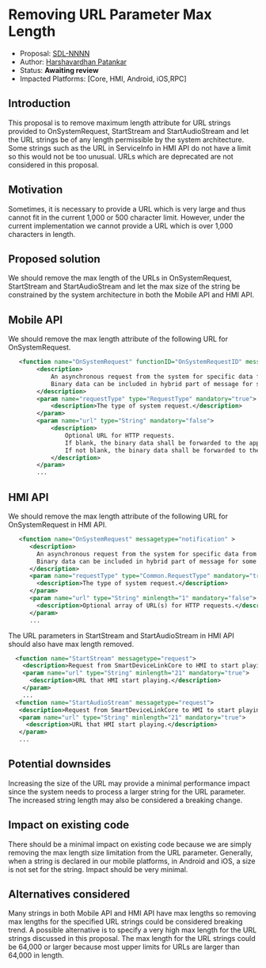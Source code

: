 # Removing URL Parameter Max Length
* Proposal: [SDL-NNNN](NNNN-Removing-URL-Param-Max-Length.md)
* Author: [Harshavardhan Patankar](https://github.com/hypatankar)
* Status: **Awaiting review**
* Impacted Platforms: [Core, HMI, Android, iOS,RPC]

## Introduction

This proposal is to remove maximum length attribute for URL strings provided to OnSystemRequest, StartStream and StartAudioStream and let the URL strings be of any length permissible by the system architecture. Some strings such as the URL in ServiceInfo in HMI API do not have a limit so this would not be too unusual. URLs which are deprecated are not considered in this proposal.

## Motivation

Sometimes, it is necessary to provide a URL which is very large and thus cannot fit in the current 1,000 or 500 character limit. However, under the current implementation we cannot provide a URL which is over 1,000 characters in length.

## Proposed solution

We should remove the max length of the URLs in OnSystemRequest, StartStream and StartAudioStream and let the max size of the string be constrained by the system architecture in both the Mobile API and HMI API.

## Mobile API

We should remove the max length attribute of the following URL for OnSystemRequest. 

```xml
   <function name="OnSystemRequest" functionID="OnSystemRequestID" messagetype="notification" >
        <description>
            An asynchronous request from the system for specific data from the device or the cloud or response to a request from the device        or cloud
            Binary data can be included in hybrid part of message for some requests (such as Authentication request responses)
        </description>
        <param name="requestType" type="RequestType" mandatory="true">
            <description>The type of system request.</description>
        </param>
        <param name="url" type="String" mandatory="false">
            <description>
                Optional URL for HTTP requests.
                If blank, the binary data shall be forwarded to the app.
                If not blank, the binary data shall be forwarded to the url with a provided timeout in seconds.
            </description>
        </param>
        ...
```   

## HMI API

We should remove the max length attribute of the following URL for OnSystemRequest in HMI API. 

```xml
   <function name="OnSystemRequest" messagetype="notification" >
      <description>
        An asynchronous request from the system for specific data from the device or the cloud or response to a request from the device or cloud
        Binary data can be included in hybrid part of message for some requests (such as Authentication request responses)
      </description>
      <param name="requestType" type="Common.RequestType" mandatory="true">
        <description>The type of system request.</description>
      </param>
      <param name="url" type="String" minlength="1" mandatory="false">
        <description>Optional array of URL(s) for HTTP requests.</description>
      </param>
      ...
```   

The URL parameters in StartStream and StartAudioStream in HMI API should also have max length removed.

```xml
  <function name="StartStream" messagetype="request">
    <description>Request from SmartDeviceLinkCore to HMI to start playing video streaming.</description>
    <param name="url" type="String" minlength="21" mandatory="true">
      <description>URL that HMI start playing.</description>
    </param>
    ...
  <function name="StartAudioStream" messagetype="request">
   <description>Request from SmartDeviceLinkCore to HMI to start playing audio streaming.</description>
   <param name="url" type="String" minlength="21" mandatory="true">
     <description>URL that HMI start playing.</description>
   </param>
   ...
```

## Potential downsides

Increasing the size of the URL may provide a minimal performance impact since the system needs to process a larger string for the URL parameter. The increased string length may also be considered a breaking change.

## Impact on existing code

There should be a minimal impact on existing code because we are simply removing the max length size limitation from the URL parameter. Generally, when a string is declared in our mobile platforms, in Android and iOS, a size is not set for the string. Impact should be very minimal. 

## Alternatives considered

Many strings in both Mobile API and HMI API have max lengths so removing max lengths for the specified URL strings could be considered breaking trend. A possible alternative is to specify a very high max length for the URL strings discussed in this proposal. The max length for the URL strings could be 64,000 or larger because most upper limits for URLs are larger than 64,000 in length.
